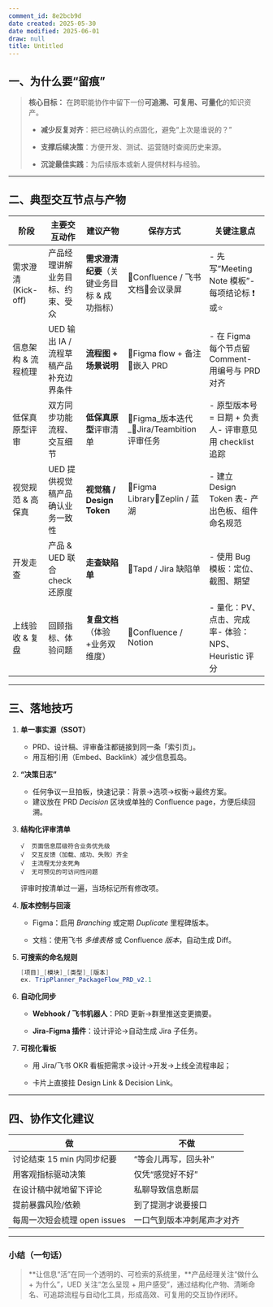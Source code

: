 ```yaml
---
comment_id: 8e2bcb9d
date created: 2025-05-30
date modified: 2025-06-01
draw: null
title: Untitled
---
```

## 一、为什么要“留痕”

> **核心目标：** 在跨职能协作中留下一份**可追溯、可复用、可量化**的知识资产。
>
> - **减少反复对齐**：把已经确认的点固化，避免“上次是谁说的？”
>
> - **支撑后续决策**：方便开发、测试、运营随时查阅历史来源。
>
> - **沉淀最佳实践**：为后续版本或新人提供材料与经验。
>

---

## 二、典型交互节点与产物

|阶段|主要交互动作|建议产物|保存方式|关键注意点|
|---|---|---|---|---|
|需求澄清(Kick-off)|产品经理讲解业务目标、约束、受众|**需求澄清纪要**（关键业务目标 & 成功指标）|🔹Confluence / 飞书文档🔹会议录屏|- 先写“Meeting Note 模板”- 每项结论标 ❗或⭐|
|信息架构 & 流程梳理|UED 输出 IA / 流程草稿产品补充边界条件|**流程图 + 场景说明**|🔹Figma flow + 备注🔹嵌入 PRD|- 在 Figma 每个节点留 Comment- 用编号与 PRD 对齐|
|低保真原型评审|双方同步功能流程、交互细节|**低保真原型**评审清单|🔹Figma_版本迭代_🔹Jira/Teambition 评审任务|- 原型版本号 = 日期 + 负责⼈- 评审意见用 checklist 追踪|
|视觉规范 & 高保真|UED 提供视觉稿产品确认业务一致性|**视觉稿 / Design Token**|🔹Figma Library🔹Zeplin / 蓝湖|- 建立 Design Token 表- 产出色板、组件命名规范|
|开发走查|产品 & UED 联合 check 还原度|**走查缺陷单**|🔹Tapd / Jira 缺陷单|- 使用 Bug 模板：定位、截图、期望|
|上线验收 & 复盘|回顾指标、体验问题|**复盘文档**（体验+业务双维度）|🔹Confluence / Notion|- 量化：PV、点击、完成率- 体验：NPS、Heuristic 评分|

---

## 三、落地技巧

1. **单一事实源（SSOT）**
    - PRD、设计稿、评审备注都链接到同一条「索引页」。
    - 用互相引用（Embed、Backlink）减少信息孤岛。
        
2. **“决策日志”**
    - 任何争议一旦拍板，快速记录：背景->选项->权衡->最终方案。
    - 建议放在 PRD _Decision_ 区块或单独的 Confluence page，方便后续回溯。
        
3. **结构化评审清单**
    
    ```text
    √  页面信息层级符合业务优先级  
    √  交互反馈（加载、成功、失败）齐全  
    √  主流程无分支死角  
    √  无可预见的可访问性问题
    ```
    

    评审时按清单过一遍，当场标记所有修改项。

    
4. **版本控制与回滚**
    
    - Figma：启用 _Branching_ 或定期 _Duplicate_ 里程碑版本。
        
    - 文档：使用飞书 _多维表格_ 或 Confluence _版本_，自动生成 Diff。
        
5. **可搜索的命名规则**
    
    ```Java
    [项目]_[模块]_[类型]_[版本]  
    ex. TripPlanner_PackageFlow_PRD_v2.1
    ```
    
6. **自动化同步**
    
    - **Webhook / 飞书机器人**：PRD 更新→群里推送变更摘要。
        
    - **Jira-Figma 插件**：设计评论→自动生成 Jira 子任务。
        
7. **可视化看板**
    
    - 用 Jira/飞书 OKR 看板把需求->设计->开发->上线全流程串起；
        
    - 卡片上直接挂 Design Link & Decision Link。
        

---

## 四、协作文化建议

|做|不做|
|---|---|
|讨论结束 15 min 内同步纪要|“等会儿再写，回头补”|
|用客观指标驱动决策|仅凭“感觉好不好”|
|在设计稿中就地留下评论|私聊导致信息断层|
|提前暴露风险/依赖|到了提测才说要接口|
|每周一次短会梳理 open issues|一口气到版本冲刺尾声才对齐|

---

### 小结（一句话）

> **让信息“活”在同一个透明的、可检索的系统里，**产品经理关注“做什么 + 为什么”，UED 关注“怎么呈现 + 用户感受”，通过结构化产物、清晰命名、可追踪流程与自动化工具，形成高效、可复用的交互协作闭环。
